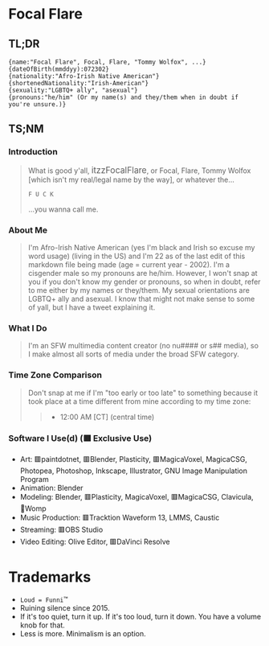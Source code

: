<!-- aboutMe.md -->

# Focal Flare

##  TL;DR

```
{name:"Focal Flare", Focal, Flare, "Tommy Wolfox", ...}
{dateOfBirth(mmddyy):072302}
{nationality:"Afro-Irish Native American"}
{shortenedNationality:"Irish-American"}
{sexuality:"LGBTQ+ ally", "asexual"}
{pronouns:"he/him" (Or my name(s) and they/them when in doubt if you're unsure.)}
```

## TS;NM

### Introduction

> What is good y'all, <big>itzzFocalFlare</big>, or Focal, Flare, Tommy Wolfox [which isn't my real/legal name by the way], or whatever the...
> 
> ```F U C K```
>
> ...you wanna call me.

### About Me

> I'm Afro-Irish Native American  (yes I'm black and Irish so excuse my word usage) (living in the US) and I'm 22 as of the last edit of this markdown file being made (age = current year - 2002). I'm a cisgender male so my pronouns are he/him. However, I won't snap at you if you don't know my gender or pronouns, so when in doubt, refer to me either by my names or they/them. My sexual orientations are LGBTQ+ ally and asexual. I know that might not make sense to some of yall, but I have a tweet explaining it.

### What I Do

> I'm an SFW multimedia content creator (no nu#### or s## media), so I make almost all sorts of media under the broad SFW category.

### Time Zone Comparison

> Don't snap at me if I'm "too early or too late" to something because it took place at a time different from mine according to my time zone:
>
>> * 12:00 AM [CT] (central time)

### Software I Use(d) (🟥 Exclusive Use)

* Art: 🟥paintdotnet, 🟥Blender, Plasticity, 🟥MagicaVoxel, MagicaCSG, Photopea, Photoshop, Inkscape, Illustrator, GNU Image Manipulation Program
* Animation: Blender
* Modeling: Blender, 🟥Plasticity, MagicaVoxel, 🟥MagicaCSG, Clavicula, 🔴Womp
* Music Production: 🟥Tracktion Waveform 13, LMMS, Caustic
* Streaming: 🟥OBS Studio
* Video Editing: Olive Editor, 🟥DaVinci Resolve

# Trademarks

* `Loud = Funni`™️
* Ruining silence since 2015.
* If it's too quiet, turn it up. If it's too loud, turn it down. You have a volume knob for that.
* Less is more. Minimalism is an option.
